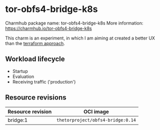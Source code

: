 <!--
Avoid using this README file for information that is maintained or published elsewhere, e.g.:

* metadata.yaml > published on Charmhub
* documentation > published on (or linked to from) Charmhub
* detailed contribution guide > documentation or CONTRIBUTING.md

Use links instead.
-->

# tor-obfs4-bridge-k8s

Charmhub package name: tor-obfs4-bridge-k8s
More information: https://charmhub.io/tor-obfs4-bridge-k8s

This charm is an experiment, in which I am aiming at created a better UX than
the [terraform approach](https://github.com/sed-i/tf-gcp/tree/main/tor-obfs4-bridge).


## Workload lifecycle
- Startup
- Evaluation
- Receiving traffic ('production')

## Resource revisions

| Resource revision | OCI image                         |
|-------------------|-----------------------------------|
| bridge:1          | `thetorproject/obfs4-bridge:0.14` |
